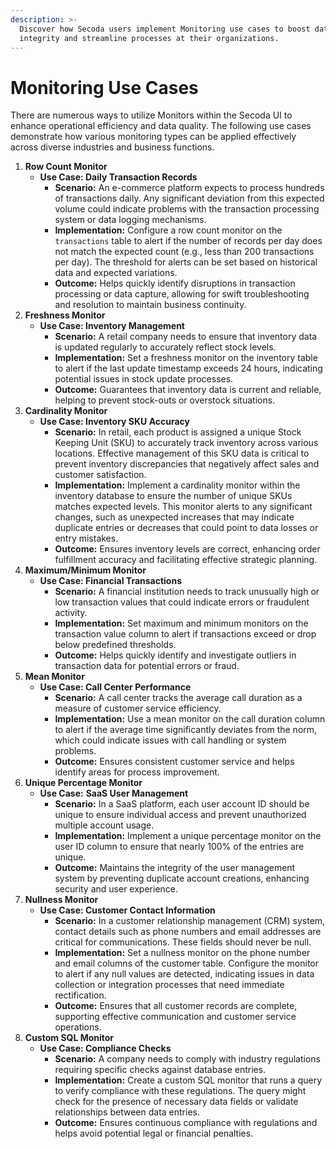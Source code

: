 ```yaml
---
description: >-
  Discover how Secoda users implement Monitoring use cases to boost data
  integrity and streamline processes at their organizations.
---
```


# Monitoring Use Cases

There are numerous ways to utilize Monitors within the Secoda UI to enhance operational efficiency and data quality. The following use cases demonstrate how various monitoring types can be applied effectively across diverse industries and business functions.

1. **Row Count Monitor**
   * **Use Case: Daily Transaction Records**
     * **Scenario:** An e-commerce platform expects to process hundreds of transactions daily. Any significant deviation from this expected volume could indicate problems with the transaction processing system or data logging mechanisms.
     * **Implementation:** Configure a row count monitor on the `transactions` table to alert if the number of records per day does not match the expected count (e.g., less than 200 transactions per day). The threshold for alerts can be set based on historical data and expected variations.
     * **Outcome:** Helps quickly identify disruptions in transaction processing or data capture, allowing for swift troubleshooting and resolution to maintain business continuity.
2. **Freshness Monitor**
   * **Use Case: Inventory Management**
     * **Scenario:** A retail company needs to ensure that inventory data is updated regularly to accurately reflect stock levels.
     * **Implementation:** Set a freshness monitor on the inventory table to alert if the last update timestamp exceeds 24 hours, indicating potential issues in stock update processes.
     * **Outcome:** Guarantees that inventory data is current and reliable, helping to prevent stock-outs or overstock situations.
3. **Cardinality Monitor**
   * **Use Case: Inventory SKU Accuracy**
     * **Scenario:** In retail, each product is assigned a unique Stock Keeping Unit (SKU) to accurately track inventory across various locations. Effective management of this SKU data is critical to prevent inventory discrepancies that negatively affect sales and customer satisfaction.
     * **Implementation:** Implement a cardinality monitor within the inventory database to ensure the number of unique SKUs matches expected levels. This monitor alerts to any significant changes, such as unexpected increases that may indicate duplicate entries or decreases that could point to data losses or entry mistakes.
     * **Outcome:** Ensures inventory levels are correct, enhancing order fulfillment accuracy and facilitating effective strategic planning.
4. **Maximum/Minimum Monitor**
   * **Use Case: Financial Transactions**
     * **Scenario:** A financial institution needs to track unusually high or low transaction values that could indicate errors or fraudulent activity.
     * **Implementation:** Set maximum and minimum monitors on the transaction value column to alert if transactions exceed or drop below predefined thresholds.
     * **Outcome:** Helps quickly identify and investigate outliers in transaction data for potential errors or fraud.
5. **Mean Monitor**
   * **Use Case: Call Center Performance**
     * **Scenario:** A call center tracks the average call duration as a measure of customer service efficiency.
     * **Implementation:** Use a mean monitor on the call duration column to alert if the average time significantly deviates from the norm, which could indicate issues with call handling or system problems.
     * **Outcome:** Ensures consistent customer service and helps identify areas for process improvement.
6. **Unique Percentage Monitor**
   * **Use Case:** **SaaS User Management**
     * **Scenario:** In a SaaS platform, each user account ID should be unique to ensure individual access and prevent unauthorized multiple account usage.
     * **Implementation:** Implement a unique percentage monitor on the user ID column to ensure that nearly 100% of the entries are unique.
     * **Outcome:** Maintains the integrity of the user management system by preventing duplicate account creations, enhancing security and user experience.
7. **Nullness Monitor**
   * **Use Case: Customer Contact Information**
     * **Scenario:** In a customer relationship management (CRM) system, contact details such as phone numbers and email addresses are critical for communications. These fields should never be null.
     * **Implementation:** Set a nullness monitor on the phone number and email columns of the customer table. Configure the monitor to alert if any null values are detected, indicating issues in data collection or integration processes that need immediate rectification.
     * **Outcome:** Ensures that all customer records are complete, supporting effective communication and customer service operations.
8. **Custom SQL Monitor**
   * **Use Case: Compliance Checks**
     * **Scenario:** A company needs to comply with industry regulations requiring specific checks against database entries.
     * **Implementation:** Create a custom SQL monitor that runs a query to verify compliance with these regulations. The query might check for the presence of necessary data fields or validate relationships between data entries.
     * **Outcome:** Ensures continuous compliance with regulations and helps avoid potential legal or financial penalties.
